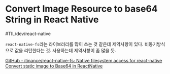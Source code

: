 # Convert Image Resource to base64 String in React Native 
#TIL/dev/react-native

`react-native-fs`라는 라이브러리를 많이 쓰는 것 같은데 제약사항이 있다. 비동기방식으로 값을 리턴한다는 것. 사용하는데 제약사항이 좀 많을 듯.


[GitHub - itinance/react-native-fs: Native filesystem access for react-native](https://github.com/itinance/react-native-fs)
 [Convert static image to Base64 in ReactNative](https://stackoverflow.com/questions/43338242/convert-static-image-to-base64-in-reactnative) 

